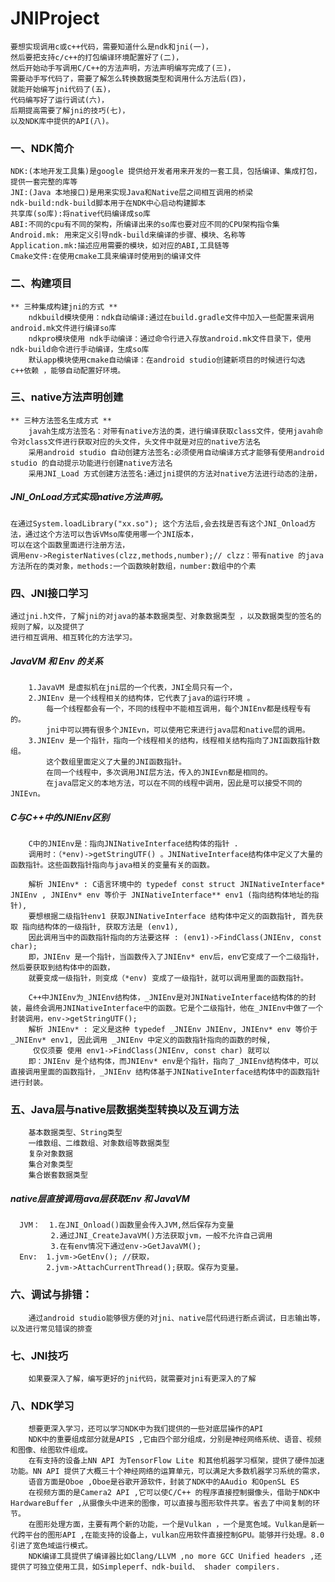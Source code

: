 # JNIProject
    要想实现调用c或c++代码，需要知道什么是ndk和jni(一)，
    然后要把支持c/c++的打包编译环境配置好了(二)，
    然后开始动手写调用C/C++的方法声明，方法声明编写完成了(三)，
    需要动手写代码了，需要了解怎么转换数据类型和调用什么方法后(四)，
    就能开始编写jni代码了(五)，
    代码编写好了运行调试(六)，
    后期提高需要了解jni的技巧(七)，
    以及NDK库中提供的API(八)。

### 一、NDK简介
    NDK:(本地开发工具集)是google 提供给开发者用来开发的一套工具，包括编译、集成打包，提供一套完整的库等
    JNI:(Java 本地接口)是用来实现Java和Native层之间相互调用的桥梁
    ndk-build:ndk-build脚本用于在NDK中心启动构建脚本
    共享库(so库):将native代码编译成so库
    ABI:不同的cpu有不同的架构，所编译出来的so库也要对应不同的CPU架构指令集
    Android.mk: 用来定义引导ndk-build来编译的步骤、模块、名称等
    Application.mk:描述应用需要的模块，如对应的ABI,工具链等
    Cmake文件:在使用cmake工具来编译时使用到的编译文件
    
### 二、构建项目
    ** 三种集成构建jni的方式 ** 
        ndkbuild模块使用：ndk自动编译:通过在build.gradle文件中加入一些配置来调用android.mk文件进行编译so库
        ndkpro模块使用 ndk手动编译：通过命令行进入存放android.mk文件目录下，使用ndk-build命令进行手动编译，生成so库
        默认app模块使用cmake自动编译：在android studio创建新项目的时候进行勾选c++依赖 ，能够自动配置好环境。
### 三、native方法声明创建
    ** 三种方法签名生成方式 **
        javah生成方法签名：对带有native方法的类，进行编译获取class文件，使用javah命令对class文件进行获取对应的头文件，头文件中就是对应的native方法名
        采用android studio 自动创建方法签名:必须使用自动编译方式才能够有使用android studio 的自动提示功能进行创建native方法名
        采用JNI_Load 方式创建方法签名:通过jni提供的方法对native方法进行动态的注册，
##### JNI_OnLoad方式实现native方法声明。  
    在通过System.loadLibrary("xx.so"); 这个方法后,会去找是否有这个JNI_Onload方法，通过这个方法可以告诉VMso库使用哪一个JNI版本，
    可以在这个函数里面进行注册方法，
    调用env->RegisterNatives(clzz,methods,number);// clzz：带有native 的java方法所在的类对象，methods:一个函数映射数组，number:数组中的个素
   
### 四、JNI接口学习
    通过jni.h文件，了解jni的对java的基本数据类型、对象数据类型 ，以及数据类型的签名的规则了解，以及提供了
    进行相互调用、相互转化的方法学习。
    
##### JavaVM 和 Env 的关系
        1.JavaVM 是虚拟机在jni层的一个代表，JNI全局只有一个，
        2.JNIEnv 是一个线程相关的结构体，它代表了java的运行环境 。
            每一个线程都会有一个，不同的线程中不能相互调用，每个JNIEnv都是线程专有的。
            jni中可以拥有很多个JNIEvn，可以使用它来进行java层和native层的调用。
        3.JNIEnv 是一个指针，指向一个线程相关的结构，线程相关结构指向了JNI函数指针数组。
            这个数组里面定义了大量的JNI函数指针。
            在同一个线程中，多次调用JNI层方法，传入的JNIEvn都是相同的。
            在java层定义的本地方法，可以在不同的线程中调用，因此是可以接受不同的JNIEvn。
            
##### C与C++中的JNIEnv区别

        C中的JNIEnv是：指向JNINativeInterface结构体的指针 .
        调用时：（*env)->getStringUTF() 。JNINativeInterface结构体中定义了大量的函数指针。这些函数指针指向与java相关的变量有关的函数。
        
        解析 JNIEnv* : C语言环境中的 typedef const struct JNINativeInterface* JNIEnv , JNIEnv* env 等价于 JNINativeInterface** env1 (指向结构体地址的指针), 
        要想根据二级指针env1 获取JNINativeInterface 结构体中定义的函数指针, 首先获取 指向结构体的一级指针, 获取方法是 (env1), 
        因此调用当中的函数指针指向的方法要这样 : (env1)->FindClass(JNIEnv, const char); 
        即，JNIEnv 是一个指针，当函数传入了JNIEnv* env后，env它变成了一个二级指针，然后要获取到结构体中的函数，
        就要变成一级指针，则变成（*env) 变成了一级指针，就可以调用里面的函数指针。    
        
        C++中JNIEnv为_JNIEnv结构体，_JNIEnv是对JNINativeInterface结构体的的封装，最终会调用JNINativeInterface中的函数。它是个二级指针，他在_JNIEnv中做了一个封装调用，env->getStringUTF();
        解析 JNIEnv* : 定义是这种 typedef _JNIEnv JNIEnv, JNIEnv* env 等价于 _JNIEnv* env1, 因此调用 _JNIEnv 中定义的函数指针指向的函数的时候,
         仅仅须要 使用 env1->FindClass(JNIEnv, const char) 就可以
        即：JNIEnv 是个结构体，而JNIEnv* env是个指针，指向了_JNIEnv结构体中，可以直接调用里面的函数指针，_JNIEnv 结构体基于JNINativeInterface结构体中的函数指针进行封装。
        
### 五、Java层与native层数据类型转换以及互调方法
        基本数据类型、String类型
        一维数组、二维数组、对象数组等数据类型
        复杂对象数据
        集合对象类型
        集合嵌套数据类型
##### native层直接调用java层获取Env 和 JavaVM
      JVM：  1.在JNI_Onload()函数里会传入JVM,然后保存为变量
             2.通过JNI_CreateJavaVM()方法获取jvm，一般不允许自己调用
             3.在有env情况下通过env->GetJavaVM();
      Env:  1.jvm->GetEnv(); //获取，
            2.jvm->AttachCurrentThread();获取。保存为变量。
### 六、调试与排错：
        通过android studio能够很方便的对jni、native层代码进行断点调试，日志输出等，以及进行常见错误的排查
   
### 七、JNI技巧
        如果要深入了解，编写更好的jni代码，就需要对jni有更深入的了解
### 八、NDK学习
        想要更深入学习，还可以学习NDK中为我们提供的一些对底层操作的API
        NDK中的重要组成部分就是APIS ,它由四个部分组成，分别是神经网络系统、语音、视频和图像、绘图软件组成。
        在有支持的设备上NN API 为TensorFlow Lite 和其他机器学习框架，提供了硬件加速功能。NN API 提供了大概三十个神经网络的运算单元，可以满足大多数机器学习系统的需求，
        语音方面是Oboe ,Oboe是谷歌开源软件，封装了NDK中的AAudio 和OpenSL ES
        在视频方面的是Camera2 API ,它可以使C/C++ 的程序直接控制摄像头，借助于NDK中HardwareBuffer ,从摄像头中进来的图像，可以直接与图形软件共享。省去了中间复制的环节。
        在图形处理方面，主要有两个新的功能，一个是Vulkan ，一个是宽色域。Vulkan是新一代跨平台的图形API ,在能支持的设备上，vulkan应用软件直接控制GPU。能够并行处理。8.0引进了宽色域运行模式。 
        NDK编译工具提供了编译器比如Clang/LLVM ,no more GCC Unified headers ,还提供了可独立使用工具，如Simpleperf、ndk-build、 shader compilers.
    
